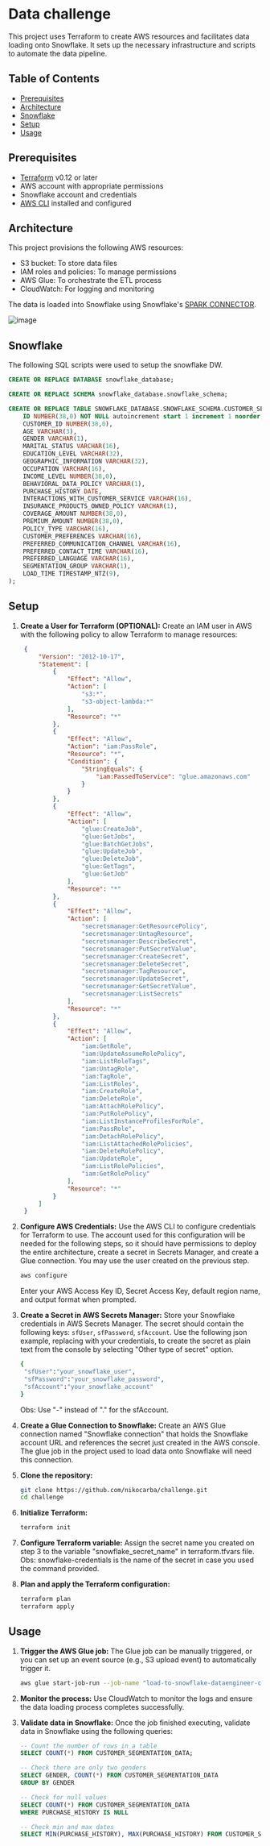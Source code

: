 # Data challenge

This project uses Terraform to create AWS resources and facilitates data loading onto Snowflake. It sets up the necessary infrastructure and scripts to automate the data pipeline.

## Table of Contents
- [Prerequisites](#prerequisites)
- [Architecture](#architecture)
- [Snowflake](#Snowflake)
- [Setup](#setup)
- [Usage](#usage)

## Prerequisites
- [Terraform](https://www.terraform.io/downloads.html) v0.12 or later
- AWS account with appropriate permissions
- Snowflake account and credentials
- [AWS CLI](https://aws.amazon.com/cli/) installed and configured

## Architecture
This project provisions the following AWS resources:
- S3 bucket: To store data files
- IAM roles and policies: To manage permissions
- AWS Glue: To orchestrate the ETL process
- CloudWatch: For logging and monitoring

The data is loaded into Snowflake using Snowflake's [SPARK CONNECTOR](https://docs.snowflake.com/en/user-guide/spark-connector-overview).

![image](https://github.com/user-attachments/assets/acfa01eb-52b1-4000-8dcf-565be16747a0)

## Snowflake
The following SQL scripts were used to setup the snowflake DW.
```sql
CREATE OR REPLACE DATABASE snowflake_database;

CREATE OR REPLACE SCHEMA snowflake_database.snowflake_schema;

CREATE OR REPLACE TABLE SNOWFLAKE_DATABASE.SNOWFLAKE_SCHEMA.CUSTOMER_SEGMENTATION_DATA (
	ID NUMBER(38,0) NOT NULL autoincrement start 1 increment 1 noorder,
	CUSTOMER_ID NUMBER(38,0),
	AGE VARCHAR(3),
	GENDER VARCHAR(1),
	MARITAL_STATUS VARCHAR(16),
	EDUCATION_LEVEL VARCHAR(32),
	GEOGRAPHIC_INFORMATION VARCHAR(32),
	OCCUPATION VARCHAR(16),
	INCOME_LEVEL NUMBER(38,0),
	BEHAVIORAL_DATA_POLICY VARCHAR(1),
	PURCHASE_HISTORY DATE,
	INTERACTIONS_WITH_CUSTOMER_SERVICE VARCHAR(16),
	INSURANCE_PRODUCTS_OWNED_POLICY VARCHAR(1),
	COVERAGE_AMOUNT NUMBER(38,0),
	PREMIUM_AMOUNT NUMBER(38,0),
	POLICY_TYPE VARCHAR(16),
	CUSTOMER_PREFERENCES VARCHAR(16),
	PREFERRED_COMMUNICATION_CHANNEL VARCHAR(16),
	PREFERRED_CONTACT_TIME VARCHAR(16),
	PREFERRED_LANGUAGE VARCHAR(16),
	SEGMENTATION_GROUP VARCHAR(1),
	LOAD_TIME TIMESTAMP_NTZ(9),
);
```

## Setup

1. **Create a User for Terraform (OPTIONAL):**
   Create an IAM user in AWS with the following policy to allow Terraform to manage resources:
   ```json
	{
	    "Version": "2012-10-17",
	    "Statement": [
	        {
	            "Effect": "Allow",
	            "Action": [
	                "s3:*",
	                "s3-object-lambda:*"
	            ],
	            "Resource": "*"
	        },
			{
	            "Effect": "Allow",
	            "Action": "iam:PassRole",
	            "Resource": "*",
	            "Condition": {
	                "StringEquals": {
	                    "iam:PassedToService": "glue.amazonaws.com"
	                }
	            }
	        },
			{
	            "Effect": "Allow",
	            "Action": [
	                "glue:CreateJob",
	                "glue:GetJobs",
	                "glue:BatchGetJobs",
	                "glue:UpdateJob",
	                "glue:DeleteJob",
	                "glue:GetTags",
	                "glue:GetJob"
	            ],
	            "Resource": "*"
	        },
			{
	            "Effect": "Allow",
	            "Action": [
	                "secretsmanager:GetResourcePolicy",
	                "secretsmanager:UntagResource",
	                "secretsmanager:DescribeSecret",
	                "secretsmanager:PutSecretValue",
	                "secretsmanager:CreateSecret",
	                "secretsmanager:DeleteSecret",
	                "secretsmanager:TagResource",
	                "secretsmanager:UpdateSecret",
	                "secretsmanager:GetSecretValue",
	                "secretsmanager:ListSecrets"
	            ],
	            "Resource": "*"
	        },
			{
	            "Effect": "Allow",
	            "Action": [
	                "iam:GetRole",
	                "iam:UpdateAssumeRolePolicy",
	                "iam:ListRoleTags",
	                "iam:UntagRole",
	                "iam:TagRole",
	                "iam:ListRoles",
	                "iam:CreateRole",
	                "iam:DeleteRole",
	                "iam:AttachRolePolicy",
	                "iam:PutRolePolicy",
	                "iam:ListInstanceProfilesForRole",
	                "iam:PassRole",
	                "iam:DetachRolePolicy",
	                "iam:ListAttachedRolePolicies",
	                "iam:DeleteRolePolicy",
	                "iam:UpdateRole",
	                "iam:ListRolePolicies",
	                "iam:GetRolePolicy"
	            ],
	            "Resource": "*"
	        }
	    ]
	}
   ```

2. **Configure AWS Credentials:**
   Use the AWS CLI to configure credentials for Terraform to use. The account used for this configuration will be needed for the following steps, so it should have permissions to deploy the entire architecture, create a secret in Secrets Manager, and create a Glue connection. You may use the user created on the previous step.
   ```sh
   aws configure
   ```
   Enter your AWS Access Key ID, Secret Access Key, default region name, and output format when prompted.

3. **Create a Secret in AWS Secrets Manager:**
   Store your Snowflake credentials in AWS Secrets Manager. The secret should contain the following keys: `sfUser`, `sfPassword`, `sfAccount`. Use the following json example, replacing with your credentials, to create 
   the secret as plain text from the console by selecting "Other type of secret" option.
   ```sh
   {
	"sfUser":"your_snowflake_user",
	"sfPassword":"your_snowflake_password",
	"sfAccount":"your_snowflake_account"
   }
   ```
   Obs: Use "-" instead of "." for the sfAccount.

4. **Create a Glue Connection to Snowflake:**
   Create an AWS Glue connection named "Snowflake connection" that holds the Snowflake account URL and references the secret just created in the AWS console. The glue job in the project used to load data onto Snowflake      will need this connection.

5. **Clone the repository:**
   ```sh
   git clone https://github.com/nikocarba/challenge.git
   cd challenge
   ```

6. **Initialize Terraform:**
   ```sh
   terraform init
   ```

7. **Configure Terraform variable:**
   Assign the secret name you created on step 3 to the variable "snowflake_secret_name" in terraform.tfvars file.
   Obs: snowflake-credentials is the name of the secret in case you used the command provided.

9. **Plan and apply the Terraform configuration:**
   ```sh
   terraform plan
   terraform apply
   ```

## Usage

1. **Trigger the AWS Glue job:**
   The Glue job can be manually triggered, or you can set up an event source (e.g., S3 upload event) to automatically trigger it.
   ```sh
   aws glue start-job-run --job-name "load-to-snowflake-dataengineer-challenge-ncarballal"
   ```
   
3. **Monitor the process:**
   Use CloudWatch to monitor the logs and ensure the data loading process completes successfully.

4. **Validate data in Snowflake:**
   Once the job finished executing, validate data in Snowflake using the following queries:
   ```sql
   -- Count the number of rows in a table
   SELECT COUNT(*) FROM CUSTOMER_SEGMENTATION_DATA;

   -- Check there are only two genders
   SELECT GENDER, COUNT(*) FROM CUSTOMER_SEGMENTATION_DATA 
   GROUP BY GENDER

   -- Check for null values
   SELECT COUNT(*) FROM CUSTOMER_SEGMENTATION_DATA
   WHERE PURCHASE_HISTORY IS NULL

   -- Check min and max dates
   SELECT MIN(PURCHASE_HISTORY), MAX(PURCHASE_HISTORY) FROM CUSTOMER_SEGMENTATION_DATA
   ```
